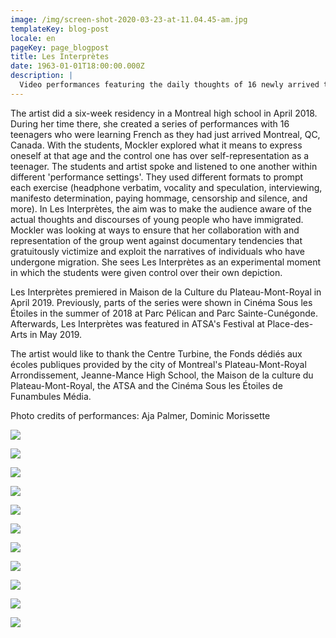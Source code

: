 ```yaml
---
image: /img/screen-shot-2020-03-23-at-11.04.45-am.jpg
templateKey: blog-post
locale: en
pageKey: page_blogpost
title: Les Interprètes
date: 1963-01-01T18:00:00.000Z
description: |
  Video performances featuring the daily thoughts of 16 newly arrived teenagers.
---
```

The artist did a six-week residency in a Montreal high school in April 2018. During her time there, she created a series of performances with 16 teenagers who were learning French as they had just arrived Montreal, QC, Canada. With the students, Mockler explored what it means to express oneself at that age and the control one has over self-representation as a teenager. The students and artist spoke and listened to one another within different 'performance settings'. They used different formats to prompt each exercise (headphone verbatim, vocality and speculation, interviewing, manifesto determination, paying hommage, censorship and silence, and more). In Les Interprètes, the aim was to make the audience aware of the actual thoughts and discourses of young people who have immigrated. Mockler was looking at ways to ensure that her collaboration with and representation of the group went against documentary tendencies that gratuitously victimize and exploit the narratives of individuals who have undergone migration. She sees Les Interprètes as an experimental moment in which the students were given control over their own depiction.

Les Interprètes premiered in Maison de la Culture du Plateau-Mont-Royal in April 2019. Previously, parts of the series were shown in Cinéma Sous les Étoiles in the summer of 2018 at Parc Pélican and Parc Sainte-Cunégonde. Afterwards, Les Interprètes was featured in ATSA's Festival at Place-des-Arts in May 2019. 

The artist would like to thank the Centre Turbine, the Fonds dédiés aux écoles publiques provided by the city of Montreal's Plateau-Mont-Royal Arrondissement, Jeanne-Mance High School, the Maison de la culture du Plateau-Mont-Royal, the ATSA and the Cinéma Sous les Étoiles de Funambules Média.

Photo credits of performances: Aja Palmer, Dominic Morissette

![](/img/screen-shot-2019-09-23-at-7.49.56-pm.png)

![](/img/p1160601.jpg)

![](/img/img_9456.jpg)

![](/img/screen-shot-2019-09-23-at-10.34.54-am.png)

![](/img/screen-shot-2019-09-23-at-10.31.28-am.png)

![](/img/screen-shot-2019-09-23-at-10.31.55-am.png)

![](/img/59273880_2814665381907494_561188084822048768_o.jpg)

![](/img/plamer-copy-2.jpg)

![](/img/palmer_7814.jpg)

![](/img/02_vm_les_interpretes.jpg)

![](/img/cse1.jpg)
